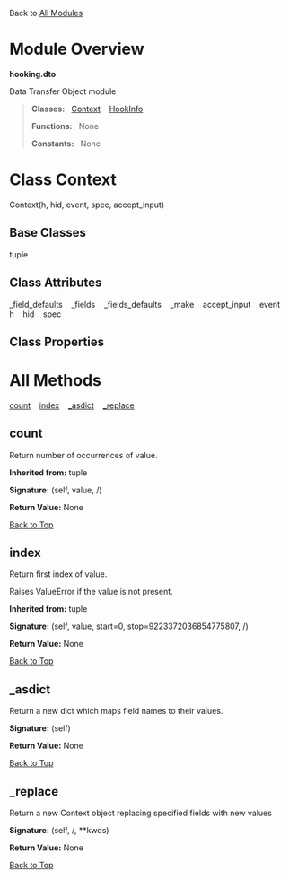 Back to [All Modules](https://pyrustic.github.io/blob/master/docs/modules/README.md#readme)

# Module Overview

**hooking.dto**
 
Data Transfer Object module

> **Classes:** &nbsp; [Context](https://pyrustic.github.io/blob/master/docs/modules/content/hooking.dto/content/classes/Context.md#class-context) &nbsp;&nbsp; [HookInfo](https://pyrustic.github.io/blob/master/docs/modules/content/hooking.dto/content/classes/HookInfo.md#class-hookinfo)
>
> **Functions:** &nbsp; None
>
> **Constants:** &nbsp; None

# Class Context
Context(h, hid, event, spec, accept_input)

## Base Classes
tuple

## Class Attributes
\_field\_defaults &nbsp;&nbsp; \_fields &nbsp;&nbsp; \_fields\_defaults &nbsp;&nbsp; \_make &nbsp;&nbsp; accept\_input &nbsp;&nbsp; event &nbsp;&nbsp; h &nbsp;&nbsp; hid &nbsp;&nbsp; spec

## Class Properties


# All Methods
[count](#count) &nbsp;&nbsp; [index](#index) &nbsp;&nbsp; [\_asdict](#_asdict) &nbsp;&nbsp; [\_replace](#_replace)

## count
Return number of occurrences of value.

**Inherited from:** tuple

**Signature:** (self, value, /)





**Return Value:** None

[Back to Top](#module-overview)


## index
Return first index of value.

Raises ValueError if the value is not present.

**Inherited from:** tuple

**Signature:** (self, value, start=0, stop=9223372036854775807, /)





**Return Value:** None

[Back to Top](#module-overview)


## \_asdict
Return a new dict which maps field names to their values.



**Signature:** (self)





**Return Value:** None

[Back to Top](#module-overview)


## \_replace
Return a new Context object replacing specified fields with new values



**Signature:** (self, /, \*\*kwds)





**Return Value:** None

[Back to Top](#module-overview)



